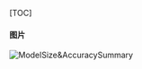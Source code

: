 [TOC]



#### 图片

![**ModelSize&AccuracySummary**](https://github.com/mikelu-shanghai/TypicalCNN-ModelEvolution/blob/master/images/ModelSize%26AccuracySummary.jpg)




